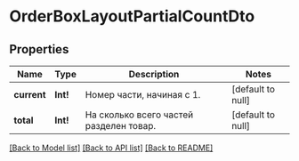 # OrderBoxLayoutPartialCountDto

## Properties
Name | Type | Description | Notes
------------ | ------------- | ------------- | -------------
**current** | **Int!** | Номер части, начиная с 1. | [default to null]
**total** | **Int!** | На сколько всего частей разделен товар. | [default to null]

[[Back to Model list]](../README.md#documentation-for-models) [[Back to API list]](../README.md#documentation-for-api-endpoints) [[Back to README]](../README.md)


